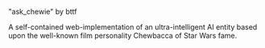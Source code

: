 "ask_chewie"
by bttf

A self-contained web-implementation of an ultra-intelligent AI entity based upon the well-known film personality Chewbacca of Star Wars fame.
